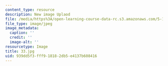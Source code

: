 ```yaml
---
content_type: resource
description: New image Uplaod
file: /media/https%3A/open-learning-course-data-rc.s3.amazonaws.com/5-112-principles-of-chemical-science-fall-2005/939dd5f3fff918182db5e4137b608416_33.jpg
file_type: image/jpeg
image_metadata:
  caption: ''
  credit: ''
  image-alt: ''
resourcetype: Image
title: 33.jpg
uid: 939dd5f3-fff9-1818-2db5-e4137b608416
---
```

